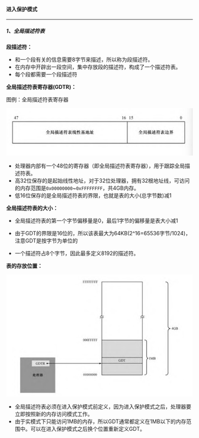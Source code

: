 #### 进入保护模式

****

##### 1、全局描述符表

**段描述符：**

- 和一个段有关的信息需要8字节来描述，所以称为段描述符。
- 在内存中开辟出一段空间，集中存放段的描述符，构成了一个描述符表。
- 每个段都需要一个段描述符

**全局描述符表寄存器(GDTR)：**

图例：全局描述符表寄存器

![](.\imgs\24-全局描述符表寄存器.png)

- 处理器内部有一个48位的寄存器（即全局描述符表寄存器），用于跟踪全局描述符表。
- 高32位保存的是起始线性地址，对于32位处理器，拥有32根地址线，可访问的内存范围是`0x00000000`~`0xFFFFFFFF`，共4GB内存。
- 低16位保存的是全局描述符表的界限，也就是表的大小(总字节数)减1

**全局描述符表的大小：**

- 全局描述符表的第一个字节偏移量是0，最后1字节的偏移量是表大小减1

- 由于GDT的界限是16位的，所以该表最大为64KB(2^16=65536字节/1024)，注意GDT是按字节为单位的
- 一个描述符占8个字节，因此最多定义8192的描述符。

**表的存放位置：**

![](.\imgs\25-全局描述符表的存放位置.png)

- 全局描述符表必须在进入保护模式前定义，因为进入保护模式之后，处理器要立即按照新的内存访问模式工作。
- 由于实模式下只能访问1MB的内存，所以GDT通常都定义在1MB以下的内存范围中。可以在进入保护模式之后换个位置重新定义GDT。